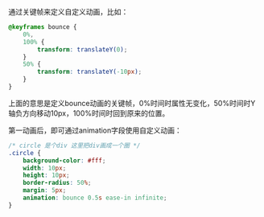 通过关键帧来定义自定义动画，比如：

```css
@keyframes bounce {
    0%,
    100% {
        transform: translateY(0);
    }
    50% {
        transform: translateY(-10px);
    }
}
```

上面的意思是定义bounce动画的关键帧，0%时间时属性无变化，50%时间时Y轴负方向移动10px，100%时间时回到原来的位置。

第一动画后，即可通过animation字段使用自定义动画：

```css
/* circle 是个div 这里把div画成一个圈 */
.circle {
    background-color: #fff;
    width: 10px;
    height: 10px;
    border-radius: 50%;
    margin: 5px;
    animation: bounce 0.5s ease-in infinite;
}
```
